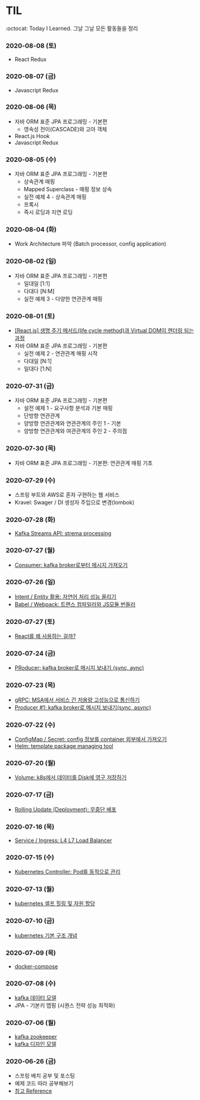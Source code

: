 # TIL
:octocat: Today I Learned. 그날 그날 모든 활동들을 정리

### 2020-08-08 (토)
- React Redux

### 2020-08-07 (금)
- Javascript Redux

### 2020-08-06 (목)
- 자바 ORM 표준 JPA 프로그래밍 - 기본편
	- 영속성 전이(CASCADE)와 고아 객체
- React.js Hook
- Javascript Redux

### 2020-08-05 (수)
- 자바 ORM 표준 JPA 프로그래밍 - 기본편
	- 상속관계 매핑
	- Mapped Superclass - 매핑 정보 상속
	- 실전 예제 4 - 상속관계 매핑
	- 프록시
	- 즉시 로딩과 지연 로딩
	
### 2020-08-04 (화)
- Work Architecture 파악 (Batch processor, config application)

### 2020-08-02 (일)
- 자바 ORM 표준 JPA 프로그래밍 - 기본편
	- 일대일 [1:1]
	- 다대다 [N:M]
	- 실전 예제 3 - 다양한 연관관계 매핑

### 2020-08-01 (토)
- [[React.js] 생명 주기 메서드(life cycle method)과 Virtual DOM이 렌더링 되는 과정](https://ooeunz.tistory.com/138)
- 자바 ORM 표준 JPA 프로그래밍 - 기본편
	- 실전 예제 2 - 연관관계 매핑 시작
	- 다대일 [N:1]
	- 일대다 [1:N]

### 2020-07-31 (금)
- 자바 ORM 표준 JPA 프로그래밍 - 기본편
	- 설전 예제 1 - 요구사항 분석과 기본 매핑
	- 단방향 연관관계
	- 양방향 연관관계와 연관관계의 주인 1 - 기본
	- 양방향 연관관계와 여관관계의 주인 2 - 주의점

### 2020-07-30 (목)
- 자바 ORM 표준 JPA 프로그래밍 - 기본편: 연관관계 매핑 기초

### 2020-07-29 (수)
- 스프링 부트와 AWS로 혼자 구현하는 웹 서비스
- Kravel: Swager / DI 생성자 주입으로 변경(lombok)

### 2020-07-28 (화)
- [Kafka Streams API: strema processing](https://ooeunz.tistory.com/137)

### 2020-07-27 (월)
- [Consumer: kafka broker로부터 메시지 가져오기](https://ooeunz.tistory.com/136)

### 2020-07-26 (일)
- [Intent / Entity 활용: 자연어 처리 성능 올리기](https://ooeunz.tistory.com/134)
- [Babel / Webpack: 트랜스 컴파일러와 JS모듈 번들러](https://ooeunz.tistory.com/133)

### 2020-07-27 (토)
- [React를 왜 사용하는 걸까?](https://ooeunz.tistory.com/126)

### 2020-07-24 (금)
- [PRoducer: kafka broker로 메시지 보내기 (sync, aync)](https://ooeunz.tistory.com/117)

### 2020-07-23 (목)
- [gRPC: MSA에서 서비스 간 저용량 고성능으로 통신하기](https://ooeunz.tistory.com/130?category=849959)
- [Producer #1: kafka broker로 메시지 보내기(sync, async)](https://ooeunz.tistory.com/117)

### 2020-07-22 (수)
- [ConfigMap / Secret: config 정보를 container 외부에서 가져오기](https://ooeunz.tistory.com/128)
- [Helm: template package managing tool](https://ooeunz.tistory.com/129)

### 2020-07-20 (월)
- [Volume: k8s에서 데이터를 Disk에 영구 저장하기](https://ooeunz.tistory.com/127)

### 2020-07-17 (금)
- [Rolling Update (Deployment): 무중단 배포](https://ooeunz.tistory.com/124)

### 2020-07-16 (목)
- [Service / Ingress: L4 L7 Load Balancer](https://ooeunz.tistory.com/123?category=837108)

### 2020-07-15 (수)
- [Kubernetes Controller: Pod를 동적으로 관리](https://ooeunz.tistory.com/121?category=837108)

### 2020-07-13 (월)
- [kubernetes 셀프 힐링 및 자원 할당](https://ooeunz.tistory.com/120?category=837108)

### 2020-07-10 (금)
- [kubernetes 기본 구조 개념](https://ooeunz.tistory.com/118)

### 2020-07-09 (목)
- [docker-compose](https://ooeunz.tistory.com/116)

### 2020-07-08 (수)
- [kafka 데이터 모델](https://ooeunz.tistory.com/115)
- JPA - 기본키 맵핑 (시퀀스 전략 성능 최적화)

### 2020-07-06 (월)
- [kafka zookeeper](https://ooeunz.tistory.com/113)
- [kafka 디자인 모델](https://ooeunz.tistory.com/114)

### 2020-06-26 (금)
- 스프링 배치 공부 및 포스팅
- 예제 코드 따라 공부해보기
- [참고 Reference](https://jojoldu.tistory.com/324?category=902551)

